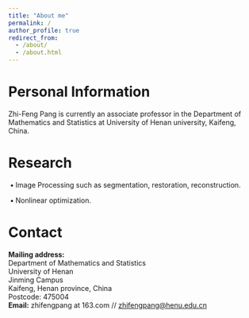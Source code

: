 ```yaml
---
title: "About me"
permalink: /
author_profile: true
redirect_from: 
  - /about/
  - /about.html
---
```


# Personal Information

Zhi-Feng Pang  is currently an associate professor in the Department of Mathematics and Statistics at University of Henan university, Kaifeng, China. 



# Research

​	**•** Image Processing such as segmentation, restoration, reconstruction.

​	**•** Nonlinear optimization.



# Contact

**Mailing address:**<br />Department of Mathematics and Statistics<br />University of Henan<br />
Jinming Campus<br />
Kaifeng, Henan province, China <br />
Postcode: 475004<br />
**Email:** zhifengpang at 163.com // zhifengpang@henu.edu.cn<br />